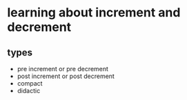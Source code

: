 # learning about increment and decrement

## types
- pre increment or pre decrement
- post increment or post decrement
- compact
- didactic